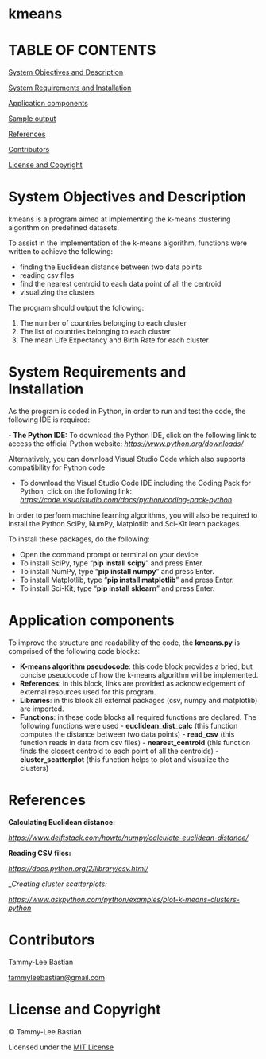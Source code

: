 # kmeans

# TABLE OF CONTENTS #

[System Objectives and Description](#System-Objectives-and-Description)

[System Requirements and Installation](#System-Requirements-and-Installation)

[Application components](#Application-components)

[Sample output](#Sample-output)

[References](#References)

[Contributors](#Contributors)

[License and Copyright](#License-and-Copyright)

# System Objectives and Description
		
kmeans is a program aimed at implementing the k-means clustering algorithm on predefined datasets. 

To assist in the implementation of the k-means algorithm, functions were written to achieve the following:
- finding the Euclidean distance between two data points
- reading csv files 
- find the nearest centroid to each data point of all the centroid 
- visualizing the clusters

The program should output the following:
1. The number of countries belonging to each cluster
2. The list of countries belonging to each cluster
3. The mean Life Expectancy and Birth Rate for each cluster

# System Requirements and Installation 

As the program is coded in Python, in order to run and test the code, the following IDE is required:

__- The Python IDE:__
To download the Python IDE, click on the following link to access the official Python website: 
*https://www.python.org/downloads/*

Alternatively, you can download Visual Studio Code which also supports compatibility for Python code
- To download the Visual Studio Code IDE including the Coding Pack for Python, click on the following link: 
*https://code.visualstudio.com/docs/python/coding-pack-python*

In order to perform machine learning algorithms, you will also be required to install the Python SciPy, 
NumPy, Matplotlib and Sci-Kit learn packages. 

To install these packages, do the following:

- Open the command prompt or terminal on your device
- To install SciPy, type “__pip install scipy__” and press Enter.
- To install NumPy, type “__pip install numpy__” and press Enter.
- To install Matplotlib, type “__pip install matplotlib__” and press Enter.
- To install Sci-Kit, type “__pip install sklearn__” and press Enter.

# Application components

To improve the structure and readability of the code, the __kmeans.py__
is comprised of the following code blocks:

- __K-means algorithm pseudocode__: this code block provides a bried, but concise 
  pseudocode of how the k-means algorithm will be implemented.
- __References__: in this block, links are provided as acknowledgement of external resources used
  for this program.
- __Libraries__: in this block all external packages (csv, numpy and matplotlib) are imported. 
- __Functions__: in these code blocks all required functions are declared. 
                 The following functions were used
		 - __euclidean_dist_calc__ (this function computes the distance between two data points)
		 - __read_csv__ (this function reads in data from csv files)
		 - __nearest_centroid__ (this function finds the closest centroid to each point of all 
		   the centroids)
		 - __cluster_scatterplot__ (this function helps to plot and visualize the clusters)

# References 

__Calculating Euclidean distance:__

*https://www.delftstack.com/howto/numpy/calculate-euclidean-distance/*

__Reading CSV files:__

*https://docs.python.org/2/library/csv.html/*

__Creating cluster scatterplots:_

*https://www.askpython.com/python/examples/plot-k-means-clusters-python*

# Contributors

Tammy-Lee Bastian

tammyleebastian@gmail.com

# License and Copyright

  © Tammy-Lee Bastian
  
   Licensed under the [MIT License](LICENSE)

  
  



